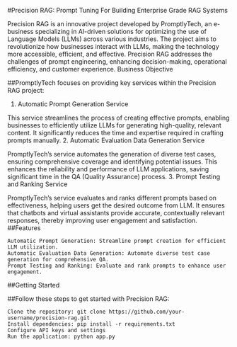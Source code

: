 #Precision RAG: Prompt Tuning For Building Enterprise Grade RAG Systems

Precision RAG is an innovative project developed by PromptlyTech, an e-business specializing in AI-driven solutions for optimizing the use of Language Models (LLMs) across various industries. The project aims to revolutionize how businesses interact with LLMs, making the technology more accessible, efficient, and effective. Precision RAG addresses the challenges of prompt engineering, enhancing decision-making, operational efficiency, and customer experience.
Business Objective

##PromptlyTech focuses on providing key services within the Precision RAG project:
1. Automatic Prompt Generation Service

This service streamlines the process of creating effective prompts, enabling businesses to efficiently utilize LLMs for generating high-quality, relevant content. It significantly reduces the time and expertise required in crafting prompts manually.
2. Automatic Evaluation Data Generation Service

PromptlyTech’s service automates the generation of diverse test cases, ensuring comprehensive coverage and identifying potential issues. This enhances the reliability and performance of LLM applications, saving significant time in the QA (Quality Assurance) process.
3. Prompt Testing and Ranking Service

PromptlyTech’s service evaluates and ranks different prompts based on effectiveness, helping users get the desired outcome from LLM. It ensures that chatbots and virtual assistants provide accurate, contextually relevant responses, thereby improving user engagement and satisfaction.
##Features

    Automatic Prompt Generation: Streamline prompt creation for efficient LLM utilization.
    Automatic Evaluation Data Generation: Automate diverse test case generation for comprehensive QA.
    Prompt Testing and Ranking: Evaluate and rank prompts to enhance user engagement.

##Getting Started

##Follow these steps to get started with Precision RAG:

    Clone the repository: git clone https://github.com/your-username/precision-rag.git
    Install dependencies: pip install -r requirements.txt
    Configure API keys and settings
    Run the application: python app.py
